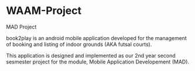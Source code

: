 # WAAM-Project
MAD Project

book2play is an android mobile application developed for the management of booking and listing of indoor grounds (AKA futsal courts).

This application is designed and implemented as our 2nd year second sesmester project for the module, Mobile Application Developement (MAD).
